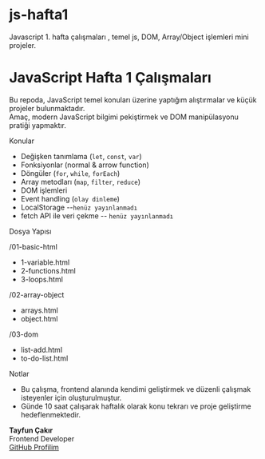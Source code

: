 # js-hafta1
Javascript 1. hafta çalışmaları , temel js, DOM, Array/Object işlemleri mini projeler.


# JavaScript Hafta 1 Çalışmaları

Bu repoda, JavaScript temel konuları üzerine yaptığım alıştırmalar ve küçük projeler bulunmaktadır.  
Amaç, modern JavaScript bilgimi pekiştirmek ve DOM manipülasyonu pratiği yapmaktır.

 Konular

- Değişken tanımlama (`let`, `const`, `var`)
- Fonksiyonlar (normal & arrow function)
- Döngüler (`for`, `while`, `forEach`)
- Array metodları (`map`, `filter`, `reduce`)
- DOM işlemleri
- Event handling (`olay dinleme`)
- LocalStorage --`henüz yayınlanmadı`
- fetch API ile veri çekme -- `henüz yayınlanmadı`

 Dosya Yapısı


/01-basic-html
  - 1-variable.html
  - 2-functions.html
  - 3-loops.html

/02-array-object
  - arrays.html
  - object.html

/03-dom
  - list-add.html
  - to-do-list.html


 Notlar

- Bu çalışma, frontend alanında kendimi geliştirmek ve düzenli çalışmak isteyenler için oluşturulmuştur.
- Günde 10 saat çalışarak haftalık olarak konu tekrarı ve proje geliştirme hedeflenmektedir.



**Tayfun Çakır**  
Frontend Developer  
[GitHub Profilim](https://github.com/tayfuncakirr)

